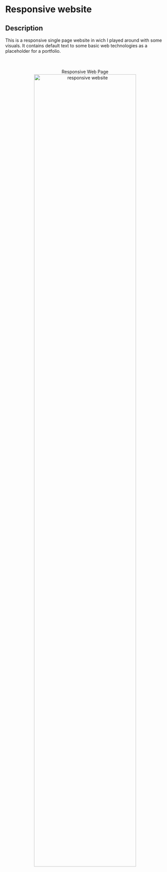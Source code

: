 <h1>Responsive website</h1>

<h2>Description</h2>
This is a responsive single page website in wich I played around with some visuals. It contains default text to some basic web technologies as a placeholder for a portfolio. 
<br /><br /><br />

<p align="center">
Responsive Web Page <br/>
<img src="https://i.imgur.com/2rQxL58.png" height="80%" width="80%" alt="responsive website"/>
<br />

